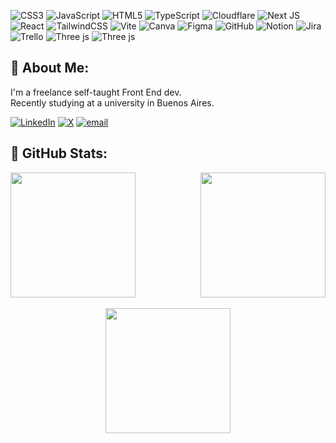 <!-- <img src="banner_github.png" alt="GitHub Banner" width="100%" /> -->

![CSS3](https://img.shields.io/badge/css3-%231572B6.svg?style=for-the-badge&logo=css3&logoColor=white) ![JavaScript](https://img.shields.io/badge/javascript-%23323330.svg?style=for-the-badge&logo=javascript&logoColor=%23F7DF1E) ![HTML5](https://img.shields.io/badge/html5-%23E34F26.svg?style=for-the-badge&logo=html5&logoColor=white) ![TypeScript](https://img.shields.io/badge/typescript-%23007ACC.svg?style=for-the-badge&logo=typescript&logoColor=white) ![Cloudflare](https://img.shields.io/badge/Cloudflare-F38020?style=for-the-badge&logo=Cloudflare&logoColor=white) ![Next JS](https://img.shields.io/badge/Next-black?style=for-the-badge&logo=next.js&logoColor=white) ![React](https://img.shields.io/badge/react-%2320232a.svg?style=for-the-badge&logo=react&logoColor=%2361DAFB) ![TailwindCSS](https://img.shields.io/badge/tailwindcss-%2338B2AC.svg?style=for-the-badge&logo=tailwind-css&logoColor=white) ![Vite](https://img.shields.io/badge/vite-%23646CFF.svg?style=for-the-badge&logo=vite&logoColor=white) ![Canva](https://img.shields.io/badge/Canva-%2300C4CC.svg?style=for-the-badge&logo=Canva&logoColor=white) ![Figma](https://img.shields.io/badge/figma-%23F24E1E.svg?style=for-the-badge&logo=figma&logoColor=white) ![GitHub](https://img.shields.io/badge/github-%23121011.svg?style=for-the-badge&logo=github&logoColor=white) ![Notion](https://img.shields.io/badge/Notion-%23000000.svg?style=for-the-badge&logo=notion&logoColor=white) ![Jira](https://img.shields.io/badge/jira-%230A0FFF.svg?style=for-the-badge&logo=jira&logoColor=white) ![Trello](https://img.shields.io/badge/Trello-%23026AA7.svg?style=for-the-badge&logo=Trello&logoColor=white) ![Three js](https://img.shields.io/badge/threejs-black?style=for-the-badge&logo=three.js&logoColor=white) ![Three js](https://img.shields.io/badge/threejs-black?style=for-the-badge&logo=three.js&logoColor=white)

## 👋 About Me:
I'm a freelance self-taught Front End dev.<br>Recently studying at a university in Buenos Aires.

[![LinkedIn](https://img.shields.io/badge/LinkedIn-%230077B5.svg?logo=linkedin&logoColor=white)](https://linkedin.com/in/blasmontanari) [![X](https://img.shields.io/badge/X-black.svg?logo=X&logoColor=white)](https://x.com/blzzzz_) [![email](https://img.shields.io/badge/Email-D14836?logo=gmail&logoColor=white)](mailto:montanariblas@hotmail.com) 

## 💼 GitHub Stats:
<div style="display: flex; justify-content: space-between; align-items: stretch;">
  <img src="https://github-readme-streak-stats.herokuapp.com/?user=blassmm&theme=dark&hide_border=false" style="height: 200px; object-fit: cover;"/>
  <img src="https://github-readme-stats.vercel.app/api/top-langs/?username=blassmm&theme=dark&hide_border=false&include_all_commits=false&count_private=false&layout=compact" style="height: 200px; object-fit: cover;"/>
</div>

<br/>

<div style="text-align: center;">
  <img src="https://github-readme-stats.vercel.app/api?username=blassmm&theme=dark&hide_border=false&include_all_commits=false&count_private=false" style="height: 200px; object-fit: cover;"/>
</div>

<!-- Proudly created with GPRM ( https://gprm.itsvg.in ) -->

<!--
**blassmm/blassmm** is a ✨ _special_ ✨ repository because its `README.md` (this file) appears on your GitHub profile.

Here are some ideas to get you started:

- 🔭 I’m currently working on ...
- 🌱 I’m currently learning ...
- 👯 I’m looking to collaborate on ...
- 🤔 I’m looking for help with ...
- 💬 Ask me about ...
- 📫 How to reach me: ...
- 😄 Pronouns: ...
- ⚡ Fun fact: ...
-->
